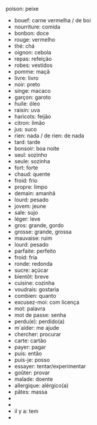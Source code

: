 poison: peixe
- bouef: carne vermelha / de boi
- nourriture: comida
- bonbon: doce
- rouge: vermelho
- thé: chá
- oignon: cebola
- repas: refeição
- robes: vestidos
- pomme: maçã
- livre: livro
- noir: preto
- singe: macaco
- garçon: garoto
- huile: óleo
- raisin: uva
- haricots: feijão
- citron: limão
- jus: suco
- rien: nada / de rien: de nada
- tard: tarde
- bonsoir: boa noite
- seul: sozinho
- seule: sozinha
- fort: forte
- chaud: quente
- froid: frio
- propre: limpo
- demain: amanhã 
- lourd: pesado
- jovem: jeune
- sale: sujo
- léger: leve
- gros: grande, gordo
- grosse: grande, grossa
- mauvaise: ruim
- lourd: pesado
- parfaite: perfeito
- froid: fria
- ronde: redonda
- sucre: açúcar
- bientôt: breve
- cuisine: cozinha
- voudrais: gostaria
- combien: quanto
- excusez-moi: com licença
- mot: palavra
- mot de passe: senha
- perdu(e): perdido(a)
- m´aider: me ajude
- chercher: procurar
- carte: cartão
- payer: pagar
- puis: então
- puis-je: posso
- essayer: tentar/experimentar
- goûter: provar
- malade: doente
- allergique: alérgico(a)
- pâtes: massa
- 
- 
- il y a: tem
- 